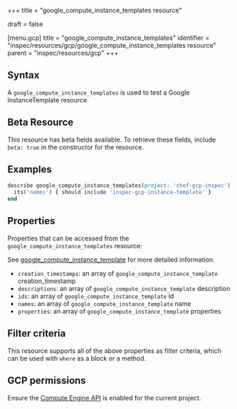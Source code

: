 +++
title = "google_compute_instance_templates resource"

draft = false


[menu.gcp]
title = "google_compute_instance_templates"
identifier = "inspec/resources/gcp/google_compute_instance_templates resource"
parent = "inspec/resources/gcp"
+++

## Syntax

A `google_compute_instance_templates` is used to test a Google InstanceTemplate resource


## Beta Resource
This resource has beta fields available. To retrieve these fields, include `beta: true` in the constructor for the resource.

## Examples

```ruby
describe google_compute_instance_templates(project: 'chef-gcp-inspec') do
  its('names') { should include 'inspec-gcp-instance-template' }
end
```

## Properties

Properties that can be accessed from the `google_compute_instance_templates` resource:

See [google_compute_instance_template](google_compute_instance_template) for more detailed information.

  * `creation_timestamps`: an array of `google_compute_instance_template` creation_timestamp
  * `descriptions`: an array of `google_compute_instance_template` description
  * `ids`: an array of `google_compute_instance_template` id
  * `names`: an array of `google_compute_instance_template` name
  * `properties`: an array of `google_compute_instance_template` properties

## Filter criteria

This resource supports all of the above properties as filter criteria, which can be used
with `where` as a block or a method.

## GCP permissions

Ensure the [Compute Engine API](https://console.cloud.google.com/apis/library/compute.googleapis.com/) is enabled for the current project.
